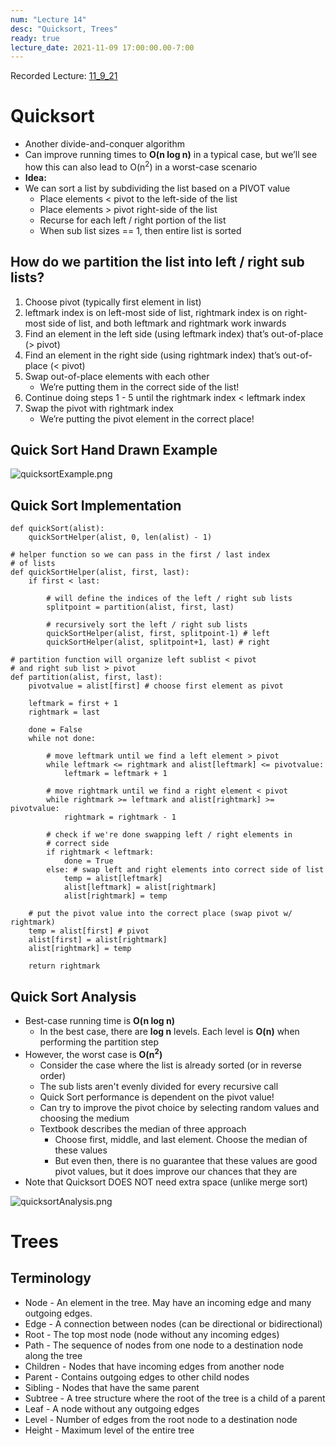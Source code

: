```yaml
---
num: "Lecture 14"
desc: "Quicksort, Trees"
ready: true
lecture_date: 2021-11-09 17:00:00.00-7:00
---
```


Recorded Lecture: [11_9_21](https://drive.google.com/file/d/1VlBPd_qFqt9rnUd71anwyna2OERU47h6/view?usp=sharing)

# Quicksort
* Another divide-and-conquer algorithm
* Can improve running times to **O(n log n)** in a typical case, but we’ll see how this can also lead to O(n<sup>2</sup>) in a worst-case scenario
* **Idea:**
* We can sort a list by subdividing the list based on a PIVOT value
	* Place elements < pivot to the left-side of the list
	* Place elements > pivot right-side of the list
	* Recurse for each left / right portion of the list
	* When sub list sizes == 1, then entire list is sorted

## How do we partition the list into left / right sub lists?
1. Choose pivot (typically first element in list)
2. leftmark index is on left-most side of list, rightmark index is on right-most side of list, and both leftmark and rightmark work inwards
3. Find an element in the left side (using leftmark index) that’s out-of-place (> pivot)
4. Find an element in the right side (using rightmark index) that’s out-of-place (< pivot)
5. Swap out-of-place elements with each other
	* We’re putting them in the correct side of the list!
6. Continue doing steps 1 - 5 until the rightmark index < leftmark index
7. Swap the pivot with rightmark index
	* We’re putting the pivot element in the correct place!

## Quick Sort Hand Drawn Example

![quicksortExample.png](quicksortExample.png)

## Quick Sort Implementation

```
def quickSort(alist):
	quickSortHelper(alist, 0, len(alist) - 1)

# helper function so we can pass in the first / last index
# of lists
def quickSortHelper(alist, first, last):
	if first < last:

		# will define the indices of the left / right sub lists
		splitpoint = partition(alist, first, last)

		# recursively sort the left / right sub lists
		quickSortHelper(alist, first, splitpoint-1) # left
		quickSortHelper(alist, splitpoint+1, last) # right

# partition function will organize left sublist < pivot
# and right sub list > pivot
def partition(alist, first, last):
	pivotvalue = alist[first] # choose first element as pivot

	leftmark = first + 1
	rightmark = last

	done = False
	while not done:

		# move leftmark until we find a left element > pivot
		while leftmark <= rightmark and alist[leftmark] <= pivotvalue:
			leftmark = leftmark + 1

		# move rightmark until we find a right element < pivot
		while rightmark >= leftmark and alist[rightmark] >= pivotvalue:
			rightmark = rightmark - 1

		# check if we're done swapping left / right elements in
		# correct side
		if rightmark < leftmark:
			done = True
		else: # swap left and right elements into correct side of list
			temp = alist[leftmark]
			alist[leftmark] = alist[rightmark]
			alist[rightmark] = temp

	# put the pivot value into the correct place (swap pivot w/ rightmark)
	temp = alist[first] # pivot
	alist[first] = alist[rightmark]
	alist[rightmark] = temp

	return rightmark
```

## Quick Sort Analysis

* Best-case running time is **O(n log n)**
	* In the best case, there are **log n** levels. Each level is **O(n)** when performing the partition step
* However, the worst case is **O(n<sup>2</sup>)**
	* Consider the case where the list is already sorted (or in reverse order)
	* The sub lists aren't evenly divided for every recursive call
	* Quick Sort performance is dependent on the pivot value!
	* Can try to improve the pivot choice by selecting random values and choosing the medium
	* Textbook describes the median of three approach
		* Choose first, middle, and last element. Choose the median of these values
		* But even then, there is no guarantee that these values are good pivot values, but it does improve our chances that they are
* Note that Quicksort DOES NOT need extra space (unlike merge sort)

![quicksortAnalysis.png](quicksortAnalysis.png)

# Trees

## Terminology

* Node - An element in the tree. May have an incoming edge and many outgoing edges.
* Edge - A connection between nodes (can be directional or bidirectional)
* Root - The top most node (node without any incoming edges)
* Path - The sequence of nodes from one node to a destination node along the tree
* Children - Nodes that have incoming edges from another node
* Parent - Contains outgoing edges to other child nodes
* Sibling - Nodes that have the same parent
* Subtree - A tree structure where the root of the tree is a child of a parent
* Leaf - A node without any outgoing edges
* Level - Number of edges from the root node to a destination node
* Height - Maximum level of the entire tree

